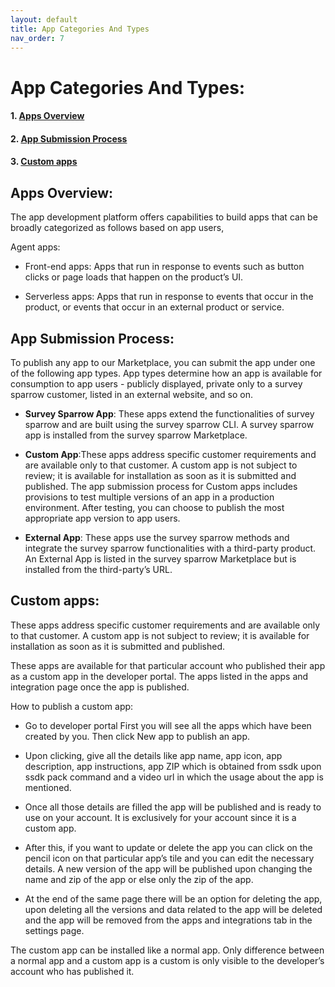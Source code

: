 ```yaml
---
layout: default
title: App Categories And Types
nav_order: 7
---
```



# **App Categories And Types:**


#### 1. [Apps Overview](#apps-overview)
#### 2. [App Submission Process](#app-submission-process)
#### 3. [Custom apps](#custom-apps)



## **Apps Overview:**

The app development platform offers capabilities to build apps that can be broadly categorized as follows based on app users,

Agent apps:

- Front-end apps: Apps that run in response to events such as button clicks or page loads that happen on the product’s UI.

- Serverless apps: Apps that run in response to events that occur in the product, or events that occur in an external product or service.

## **App Submission Process:**

To publish any app to our Marketplace, you can submit the app under one of the following app types. App types determine how an app is available for consumption to app users - publicly displayed, private only to a survey sparrow customer, listed in an external website, and so on.

- **Survey Sparrow App**: These apps extend the functionalities of survey sparrow and are built using the survey sparrow CLI. A survey sparrow app is installed from the survey sparrow Marketplace. 

- **Custom App**:These apps address specific customer requirements and are available only to that customer. A custom app is not subject to review; it is available for installation as soon as it is submitted and published. The app submission process for Custom apps includes provisions to test multiple versions of an app in a production environment. After testing, you can choose to publish the most appropriate app version to app users. 

- **External App**: These apps use the survey sparrow methods and integrate the survey sparrow functionalities with a third-party product. An External App is listed in the survey sparrow Marketplace but is installed from the third-party’s URL.

## **Custom apps:**

These apps address specific customer requirements and are available only to that customer. A custom app is not subject to review; it is available for installation as soon as it is submitted and published. 

These apps are available for that particular account who published their app as a custom app in the developer portal. The apps listed in the apps and integration page once the app is published.

How to publish a custom app:

- Go to developer portal First you will see all the apps which have been created by you. Then click New app to publish an app.

- Upon clicking, give all the details like app name, app icon, app description, app instructions, app ZIP which is obtained from ssdk upon ssdk pack command and a video url in which the usage about the app is mentioned.

- Once all those details are filled the app will be published and is ready to use on your account. It is exclusively for your account since it is a custom app.

- After this, if you want to update or delete the app you can click on the pencil icon on that particular app’s tile and you can edit the necessary details. A new version of the app will be published upon changing the name and zip of the app or else only the zip of the app.

- At the end of the same page there will be an option for deleting the app, upon deleting all the versions and data related to the app will be deleted and the app will be removed from the apps and integrations tab in the settings page.


The custom app can be installed like a normal app. Only difference between a normal app and a custom app is a custom is only visible to the developer’s account who has published it. 




